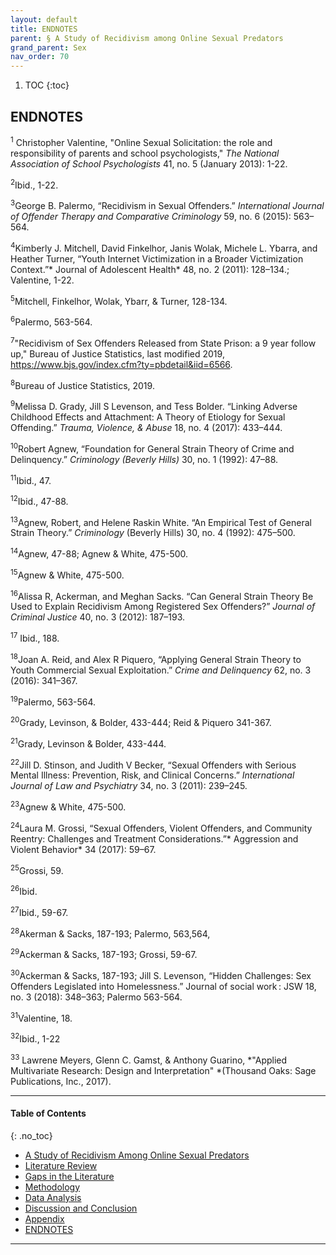 ```yaml
---
layout: default
title: ENDNOTES   
parent: § A Study of Recidivism among Online Sexual Predators
grand_parent: Sex 
nav_order: 70 
---
```

<style>
.dont-break-out {
  /* These are technically the same, but use both */
  overflow-wrap: break-word;
  word-wrap: break-word;

     -ms-word-break: break-all;
  /* This is the dangerous one in WebKit, as it breaks things wherever */
  word-break: break-all;
  /* Instead use this non-standard one: */
  word-break: break-word;
}

.youtube-container {
    position: relative;
    width: 100%;
    height: 0;
    padding-bottom: 56.25%;
}
.youtube-video {
    position: absolute;
    top: 0;
    left: 0;
    width: 100%;
    height: 100%;
}

</style>

<div class="dont-break-out" markdown="1">

1. TOC
{:toc}

## ENDNOTES 
<sup>1</sup> Christopher Valentine, "Online Sexual Solicitation: the role and responsibility of parents and school psychologists," *The National Association of School Psychologists* 41, no. 5 (January 2013): 1-22. 

<sup>2</sup>Ibid., 1-22. 

<sup>3</sup>George B. Palermo, “Recidivism in Sexual Offenders.” *International Journal of Offender Therapy and Comparative Criminology* 59, no. 6 (2015): 563–564. 

<sup>4</sup>Kimberly J. Mitchell, David Finkelhor, Janis Wolak, Michele L. Ybarra, and Heather Turner, “Youth Internet Victimization in a Broader Victimization Context.”* Journal of Adolescent Health* 48, no. 2 (2011): 128–134.; Valentine, 1-22. 

<sup>5</sup>Mitchell, Finkelhor, Wolak, Ybarr, & Turner, 128-134. 

<sup>6</sup>Palermo, 563-564.

<sup>7</sup>"Recidivism of Sex Offenders Released from State Prison: a 9 year follow up," Bureau of Justice Statistics, last modified 2019, https://www.bjs.gov/index.cfm?ty=pbdetail&iid=6566. 

<sup>8</sup>Bureau of Justice Statistics, 2019.

<sup>9</sup>Melissa D. Grady, Jill S Levenson, and Tess Bolder. “Linking Adverse Childhood Effects and Attachment: A Theory of Etiology for Sexual Offending.” *Trauma, Violence, & Abuse* 18, no. 4 (2017): 433–444. 

<sup>10</sup>Robert Agnew, “Foundation for General Strain Theory of Crime and Delinquency.” *Criminology (Beverly Hills)* 30, no. 1 (1992): 47–88. 

<sup>11</sup>Ibid., 47. 

<sup>12</sup>Ibid., 47-88. 

<sup>13</sup>Agnew, Robert, and Helene Raskin White. “An Empirical Test of General Strain Theory.” *Criminology* (Beverly Hills) 30, no. 4 (1992): 475–500. 

<sup>14</sup>Agnew, 47-88; Agnew & White, 475-500. 

<sup>15</sup>Agnew & White, 475-500. 

<sup>16</sup>Alissa R, Ackerman, and Meghan Sacks. “Can General Strain Theory Be Used to Explain Recidivism Among Registered Sex Offenders?” *Journal of Criminal Justice* 40, no. 3 (2012): 187–193. 

<sup>17</sup> Ibid., 188. 

<sup>18</sup>Joan A. Reid, and Alex R Piquero, “Applying General Strain Theory to Youth Commercial Sexual Exploitation.” *Crime and Delinquency* 62, no. 3 (2016): 341–367. 

<sup>19</sup>Palermo, 563-564.

<sup>20</sup>Grady, Levinson, & Bolder, 433-444; Reid & Piquero 341-367. 

<sup>21</sup>Grady, Levinson & Bolder, 433-444.

<sup>22</sup>Jill D. Stinson, and Judith V Becker, “Sexual Offenders with Serious Mental Illness: Prevention, Risk, and Clinical Concerns.” *International Journal of Law and Psychiatry* 34, no. 3 (2011): 239–245.

<sup>23</sup>Agnew & White, 475-500. 

<sup>24</sup>Laura M. Grossi, “Sexual Offenders, Violent Offenders, and Community Reentry: Challenges and Treatment Considerations.”* Aggression and Violent Behavior* 34 (2017): 59–67. 

<sup>25</sup>Grossi, 59. 

<sup>26</sup>Ibid. 

<sup>27</sup>Ibid., 59-67. 

<sup>28</sup>Akerman & Sacks, 187-193; Palermo, 563,564, 

<sup>29</sup>Ackerman & Sacks, 187-193; Grossi, 59-67. 

<sup>30</sup>Ackerman & Sacks, 187-193; Jill S. Levenson, “Hidden Challenges: Sex Offenders Legislated into Homelessness.” Journal of social work : JSW 18, no. 3 (2018): 348–363; Palermo 563-564. 

<sup>31</sup>Valentine, 18. 

<sup>32</sup>Ibid., 1-22

<sup>33</sup> Lawrene Meyers, Glenn C. Gamst, & Anthony Guarino, *"Applied Multivariate Research: Design and Interpretation" *(Thousand Oaks: Sage Publications, Inc., 2017).

***

#### Table of Contents
{: .no_toc}

<ul><li> <a href="/docs/sex/A-Study-of-Recidivism-among-Online-Sexual-Predators-1/">A Study of Recidivism Among Online Sexual Predators</a></li><li> <a href="/docs/sex/A-Study-of-Recidivism-among-Online-Sexual-Predators-2/">Literature Review</a></li><li> <a href="/docs/sex/A-Study-of-Recidivism-among-Online-Sexual-Predators-3/">Gaps in the Literature</a></li><li> <a href="/docs/sex/A-Study-of-Recidivism-among-Online-Sexual-Predators-4/">Methodology</a></li><li> <a href="/docs/sex/A-Study-of-Recidivism-among-Online-Sexual-Predators-5/">Data Analysis</a></li><li> <a href="/docs/sex/A-Study-of-Recidivism-among-Online-Sexual-Predators-6/">Discussion and Conclusion</a></li><li> <a href="/docs/sex/A-Study-of-Recidivism-among-Online-Sexual-Predators-7/">Appendix</a></li><li> <a href="/docs/sex/A-Study-of-Recidivism-among-Online-Sexual-Predators-8/">ENDNOTES</a></li></ul>

***

</div>
